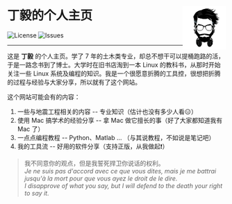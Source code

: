 # 丁毅的个人主页 <img src="static/images/web/icon-192x192.png" align="right" alt="logo" height="100" style="border: none; float: right;">

![License](https://img.shields.io/badge/license-CC%20BY--NC--SA%204.0-blue.svg)
![Issues](https://img.shields.io/github/issues/leovan/leovan.me.svg)

---

这是 **丁毅** 的个人主页。学了 7 年的土木类专业，却总不想干可以提桶跑路的活，于是一路念书到了博士。大学时在旧书店淘到一本 Linux 的教科书，从那时开始关注一些 Linux 系统及编程的知识。我是一个很愿意折腾的工具控，很想把折腾的过程与经验与大家分享，所以就有了这个网站。

这个网站可能会有的内容：

1. 一些与地震工程相关的内容 -- 专业知识（估计也没有多少人看😑）
2. 使用 Mac 搞学术的经验分享 -- 拿 Mac 做它擅长的事（好了大家都知道我有 Mac 了）
3. 一点点编程教程 -- Python、Matlab ... （与其说教程，不如说是笔记吧）
4. 我的工具流 -- 好用的软件分享（支持正版，从我做起❗）


> 我不同意你的观点，但是我誓死捍卫你说话的权利。  
> _Je ne suis pas d'accord avec ce que vous dites, mais je me battrai jusqu'à la mort pour que vous ayez le droit de le dire._  
> _I disapprove of what you say, but I will defend to the death your right to say it._

